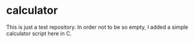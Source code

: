 # calculator
This is just a test repository. In order not to be so empty, I added a simple calculator script here in C.
